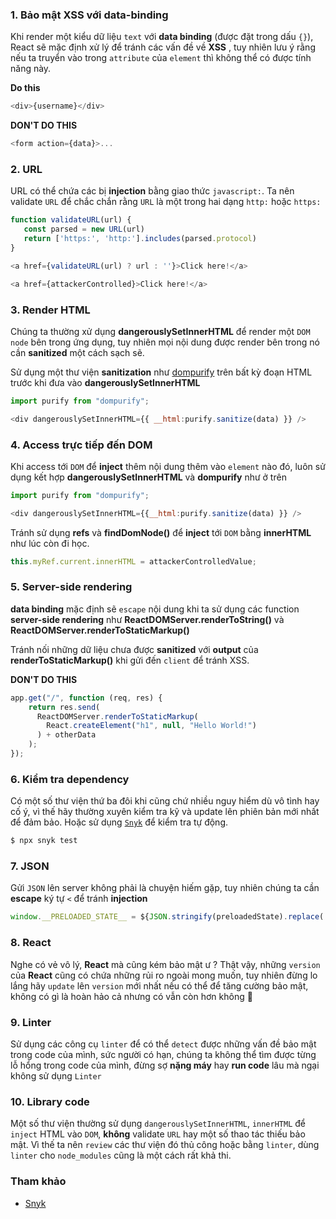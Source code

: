 ### 1. Bảo mật XSS với data-binding

   Khi render một kiểu dữ liệu `text` với **data binding**  (được đặt trong dấu `{}`), React sẽ mặc định xử lý để tránh các vấn đề về **XSS** , tuy nhiên lưu ý rằng nếu ta truyển vào trong `attribute` của `element` thì không thể có được tính năng này.
   
   **Do this**
   ```js
   <div>{username}</div>
   ```

**DON'T DO THIS**
   ```js
   <form action={data}>...
   ```

   ### 2. URL
   URL có thể chứa các bị **injection** bằng giao thức  `javascript:`. Ta nên validate `URL` để chắc chắn rằng `URL` là một trong hai dạng `http:` hoặc `https:`
    
   ```js
   function validateURL(url) {
      const parsed = new URL(url)
      return ['https:', 'http:'].includes(parsed.protocol)
}

<a href={validateURL(url) ? url : ''}>Click here!</a>
   ```
    
   ```js
   <a href={attackerControlled}>Click here!</a>
   ```
   ### 3. Render HTML
   Chúng ta thường xử dụng **dangerouslySetInnerHTML** để render một `DOM node` bên trong ứng dụng, tuy nhiên mọi nội dung được render bên trong nó cần  **sanitized** một cách sạch sẽ.
    
   Sử dụng một thư viện **sanitization** như [dompurify](https://www.npmjs.com/package/dompurify) trên bất kỳ đoạn HTML trước khi đưa vào  **dangerouslySetInnerHTML** 
    
```js
import purify from "dompurify";

<div dangerouslySetInnerHTML={{ __html:purify.sanitize(data) }} />
```
   
   ### 4. Access trực tiếp đến DOM
   Khi access tới `DOM` để **inject** thêm nội dung thêm vào `element` nào đó, luôn sử dụng kết hợp **dangerouslySetInnerHTML** và **dompurify** như ở trên 
   ```js
  import purify from "dompurify";

  <div dangerouslySetInnerHTML={{__html:purify.sanitize(data) }} />
  ```
  Tránh sử dụng **refs** và **findDomNode()** để **inject** tới `DOM` bằng **innerHTML** như lúc còn đi học.
  ```js
  this.myRef.current.innerHTML = attackerControlledValue;
  ```
  ### 5. Server-side rendering
  **data binding**  mặc định sẽ `escape` nội dung khi ta sử dụng các function **server-side rendering** như **ReactDOMServer.renderToString()** và **ReactDOMServer.renderToStaticMarkup()**
      
  Tránh nối những dữ liệu chưa được **sanitized**  với **output** của **renderToStaticMarkup()** khi gửi đến `client` để tránh XSS.
  
  **DON'T DO THIS**
  ```js
  app.get("/", function (req, res) {
      return res.send(
        ReactDOMServer.renderToStaticMarkup(
          React.createElement("h1", null, "Hello World!")
        ) + otherData
      );
});
  ```
      
  ### 6. Kiểm tra dependency
  Có một số thư viện thứ ba đôi khi cũng chứ nhiều nguy hiểm dù vô tình hay cố ý, vì thế hãy thường xuyên kiểm tra kỹ và update lên phiên bản mới nhất để đảm bảo.
  Hoặc sử dụng [`Snyk`](https://www.npmjs.com/package/snyk) để kiểm tra tự động.
  ```js
  $ npx snyk test
  ```
  ### 7. JSON
  Gửi `JSON` lên server không phải là chuyện hiếm gặp, tuy nhiên chúng ta cần **escape** ký tự `<` để tránh **injection**
  ```js
  window.__PRELOADED_STATE__ = ${JSON.stringify(preloadedState).replace( /</g, '\\u003c')}
  ```
### 8. React
Nghe có vẻ vô lý, **React** mà cũng kém bảo mật ư ? Thật vậy, những `version` của **React** cũng có chứa những rủi ro ngoài mong muốn, tuy nhiên đừng lo lắng hãy `update` lên `version` mới nhất nếu có thể để tăng cường bảo mật, không có gì là hoàn hảo cả nhưng có vẫn còn hơn không :100:
### 9. Linter
Sử dụng các công cụ `linter` để có thể `detect` được những vấn đề bảo mật trong code của mình, sức người có hạn, chúng ta không thể tìm được từng lỗ hổng trong code của mình, đừng sợ **nặng máy** hay **run code** lâu mà ngại không sử dụng `Linter` 
### 10. Library code
Một số thư viện thường sử dụng `dangerouslySetInnerHTML`, `innerHTML` để `inject` HTML vào `DOM`, **không** validate `URL` hay một số thao tác thiếu bảo mật. Vì thế ta nên `review` các thư viện đó thủ công hoặc bằng `linter`, dùng `linter` cho `node_modules` cũng là một cách rất khả thi.
### Tham khảo 
* [Snyk](https://snyk.io/blog/10-react-security-best-practices/)